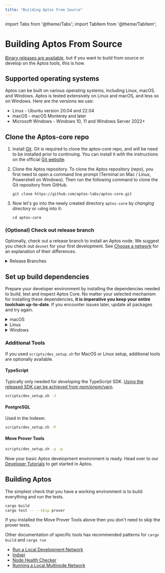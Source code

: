 ```yaml
---
title: "Building Aptos From Source"
---
```


import Tabs from '@theme/Tabs';
import TabItem from '@theme/TabItem';

# Building Aptos From Source

[Binary releases are available](../tools/aptos-cli/install-cli/index.md), but if you want to build from source or develop on the Aptos tools, this is how.

## Supported operating systems

Aptos can be built on various operating systems, including Linux, macOS. and Windows. Aptos is tested extensively on Linux and macOS, and less so on Windows. Here are the versions we use:

* Linux - Ubuntu version 20.04 and 22.04
* macOS - macOS Monterey and later
* Microsoft Windows - Windows 10, 11 and Windows Server 2022+

## Clone the Aptos-core repo


1. Install [Git](https://git-scm.com/book/en/v2/Getting-Started-Installing-Git). Git is required to clone the aptos-core repo, and will be need to be installed prior to continuing.  You can install it with the instructions on the official [Git website](https://git-scm.com/book/en/v2/Getting-Started-Installing-Git).

1. Clone the Aptos repository. To clone the Aptos repository (repo), you first need to open a command line prompt (Terminal on Mac / Linux, Powershell on Windows).  Then run the following command to clone the Git repository from GitHub.

      ```
      git clone https://github.com/aptos-labs/aptos-core.git
      ```

1. Now let's go into the newly created directory `aptos-core` by *changing directory* or `cd`ing into it:
    ```
    cd aptos-core
    ```

### (Optional) Check out release branch

Optionally, check out a release branch to install an Aptos node. We suggest you check out `devnet` for your first development. See [Choose a network](./system-integrators-guide.md#choose-a-network) for an explanation of their differences.

<details>
<summary>Release Branches</summary>
<Tabs groupId="network">
    <TabItem value="devnet" label="Devnet">

    git checkout --track origin/devnet

</TabItem>
    <TabItem value="testnet" label="Testnet" default>

    git checkout --track origin/testnet

</TabItem>
<TabItem value="mainnet" label="Mainnet">

    git checkout --track origin/mainnet

</TabItem>
</Tabs>
</details>

## Set up build dependencies

Prepare your developer environment by installing the dependencies needed to build, test and inspect Aptos Core.
No matter your selected mechanism for installing these dependencies, **it is imperative you keep your entire toolchain up-to-date**. If you encounter issues later, update all packages and try again.

<details>
<summary>macOS</summary>

**> Using the automated script**

1. Ensure you have `brew` package manager installed: https://brew.sh/
1. Run the dev setup script to prepare your environment: `./scripts/dev_setup.sh`
1. Update your current shell environment: `source ~/.cargo/env`.

:::tip
You can see the available options for the script by running `./scripts/dev_setup.sh --help`
:::

**> Manual installation of dependencies**

If the script above doesn't work for you, you can install these manually, but it's **not recommended**.

1. [Rust](https://www.rust-lang.org/tools/install)
1. [CMake](https://cmake.org/download/)
1. [LLVM](https://releases.llvm.org/)
1. [LLD](https://lld.llvm.org/)

</details>

<details>
<summary>Linux</summary>

**> Using the automated script**

1. Run the dev setup script to prepare your environment: `./scripts/dev_setup.sh`
1. Update your current shell environment: `source ~/.cargo/env`

:::tip
You can see the available options for the script by running `./scripts/dev_setup.sh --help`
:::

**> Manual installation of dependencies**

If the script above does not work for you, you can install these manually, but it is **not recommended**:

1. [Rust](https://www.rust-lang.org/tools/install).
1. [CMake](https://cmake.org/download/).
1. [LLVM](https://releases.llvm.org/).
1. [libssl-dev](https://packages.ubuntu.com/jammy/libssl-dev) and [libclang-dev](https://packages.ubuntu.com/jammy/libclang-dev)


</details>

<details>
<summary>Windows</summary>

**> Using the automated script**

1. Open a PowerShell terminal as an administrator.
1. Run the dev setup script to prepare your environment: `PowerShell -ExecutionPolicy Bypass -File ./scripts/windows_dev_setup.ps1`

**> Manual installation of dependencies**

1. Install [Rust](https://www.rust-lang.org/tools/install).
1. Install [LLVM](https://releases.llvm.org/).  Visit their GitHub repository for the [latest prebuilt release](https://github.com/llvm/llvm-project/releases/tag/llvmorg-15.0.7).
1. Install [Microsoft Visual Studio Build Tools for Windows](https://visualstudio.microsoft.com/downloads/#build-tools-for-visual-studio-2022). During setup, select "Desktop development with C++" and three additional options: MSVC C++ build tools, Windows 10/11 SDK, and C++ CMake tools for Windows.
1. If on Windows ARM, install [Visual Studio](https://visualstudio.microsoft.com/vs).
1. If not already installed during Visual Studio/Build Tools installation, install [CMake](https://cmake.org/download/).

1. Open a new PowerShell terminal after installing all dependencies

</details>

### Additional Tools

If you used `scripts/dev_setup.sh` for MacOS or Linux setup, additional tools are optionally available.

#### TypeScript
Typically only needed for _developing_ the TypeScript SDK.
[Using the released SDK can be achieved from npm/pnpm/yarn](../sdks/ts-sdk/index).
```bash
scripts/dev_setup.sh -J
```

#### PostgreSQL
Used in the Indexer.
```bash
scripts/dev_setup.sh -P
```

#### Move Prover Tools
```bash
scripts/dev_setup.sh -y -p
```



Now your basic Aptos development environment is ready. Head over to our [Developer Tutorials](../tutorials/index.md) to get started in Aptos.

## Building Aptos

The simplest check that you have a working environment is to build everything and run the tests.

```bash
cargo build
cargo test -- --skip prover
```

If you installed the Move Prover Tools above then you don't need to skip the prover tests.

Other documentation of specific tools has recommended patterns for `cargo build` and `cargo run`

* [Run a Local Development Network](../guides/local-development-network.md)
* [Indxer](../indexer/legacy/indexer-fullnode.md)
* [Node Health Checker](../nodes/measure/node-health-checker.md)
* [Running a Local Multinode Network](running-a-local-multi-node-network.md)
